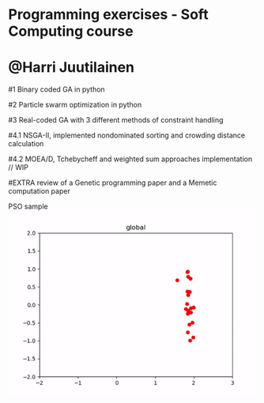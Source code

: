 # Programming exercises - Soft Computing course
# @Harri Juutilainen

#1 Binary coded GA in python

#2 Particle swarm optimization in python

#3 Real-coded GA with 3 different methods of constraint handling

#4.1 NSGA-II, implemented nondominated sorting and crowding distance calculation

#4.2 MOEA/D, Tchebycheff and weighted sum approaches implementation // WIP

#EXTRA review of a Genetic programming paper and a Memetic computation paper

PSO sample
![PSO sample](https://github.com/Shinpai/SoftComputingCourse/blob/master/pso.gif)
